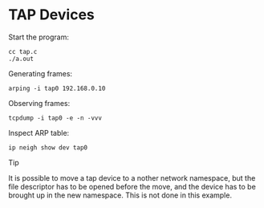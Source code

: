 # TAP Devices

Start the program:

    cc tap.c
    ./a.out

Generating frames:

    arping -i tap0 192.168.0.10

Observing frames:

    tcpdump -i tap0 -e -n -vvv

Inspect ARP table:

    ip neigh show dev tap0

> [!TIP]  
> It is possible to move a tap device to a nother network namespace, but
> the file descriptor has to be opened before the move, and the device
> has to be brought up in the new namespace. This is not done in this
> example.
